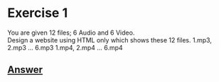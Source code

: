 # Exercise 1
You are given 12 files; 6 Audio and 6 Video.<br>
Design a website using HTML only which shows these 12 files.
1.mp3, 2.mp3 ... 6.mp3
1.mp4, 2.mp4 ... 6.mp4

## [Answer](/Exercises/Ex1/ans.md)